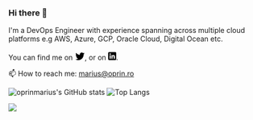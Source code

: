 ### Hi there 👋
<!-- Actual text -->

I'm a DevOps Engineer with experience spanning across multiple cloud platforms e.g AWS, Azure, GCP, Oracle Cloud, Digital Ocean etc.

You can find me on [![Twitter][1.2]][1], or on [![LinkedIn][2.2]][2].

📫 How to reach me: [marius@oprin.ro](mailto:marius@oprin.ro)

<!--
🔭 [Acquire DevOps Services](https://buy.stripe.com/6oE5kNa8kaFQ18c5kk)
[![K8s][3.2]][3]

🔭 [Acquire Architect Services](https://buy.stripe.com/00g14xgwIcNY5osdQT)
[![Terraform][4.2]][4]
-->

<!-- Icons -->

[1.2]: https://raw.githubusercontent.com/oprinmarius/oprinmarius.github.io/main/assets/images/wWzX9uB.png
[2.2]: https://raw.githubusercontent.com/oprinmarius/oprinmarius.github.io/main/assets/images/linkedin-3-16.png
[3.2]: https://raw.githubusercontent.com/oprinmarius/oprinmarius.github.io/main/assets/images/k8s-logo.png
[4.2]: https://raw.githubusercontent.com/oprinmarius/oprinmarius.github.io/main/assets/images/terraform-logo.png

<!-- Links to your social media accounts -->

[1]: https://twitter.com/oprinmarius
[2]: https://www.linkedin.com/in/marius-oprin-3834a750/
[3]: https://buy.stripe.com/6oE5kNa8kaFQ18c5kk
[4]: https://buy.stripe.com/00g14xgwIcNY5osdQT

![oprinmarius's GitHub stats](https://github-readme-stats.vercel.app/api?username=oprinmarius&show_icons=true&theme=architect) 
![Top Langs](https://github-readme-stats.vercel.app/api/top-langs/?username=oprinmarius&theme=architect&count_private=true&layout=compact)

![](https://visitor-badge.laobi.icu/badge?page_id=oprinmarius)

<script data-name="BMC-Widget" data-cfasync="false" src="https://cdnjs.buymeacoffee.com/1.0.0/widget.prod.min.js" data-id="oprinmarius" data-description="Support me on Buy me a coffee!" data-message="Thank you for visiting. You can buy me a coffee !" data-color="#5F7FFF" data-position="Right" data-x_margin="18" data-y_margin="18"></script>

<!--
**oprinmarius/oprinmarius** is a ✨ _special_ ✨ repository because its `README.md` (this file) appears on your GitHub profile.

Here are some ideas to get you started:

- 🔭 I’m currently working on ...
- 🌱 I’m currently learning ...
- 👯 I’m looking to collaborate on ...
- 🤔 I’m looking for help with ...
- 💬 Ask me about ...
- 📫 How to reach me: ...
- 😄 Pronouns: ...
- ⚡ Fun fact: ...
-->
